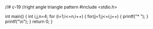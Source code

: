 //# c-19
//right angle triangle pattern
#include <stdio.h>

int main()
{
    int i,j,n=4;
    for (i=1;i<=n;i++)
    {
        for(j=1;j<=i;j++)
        {
            printf("* ");
        }
        printf("\n");
    }
    return 0;
}
